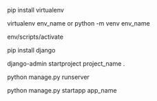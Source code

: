 <!-- install virtual env -->
pip install virtualenv
<!-- create -->
virtualenv env_name
or
python -m venv env_name
<!-- activate -->
env/scripts/activate
<!-- install django -->
pip install django
<!--start project  -->
django-admin startproject project_name .
<!-- start server -->
python manage.py runserver
<!-- create app -->
python manage.py startapp app_name
